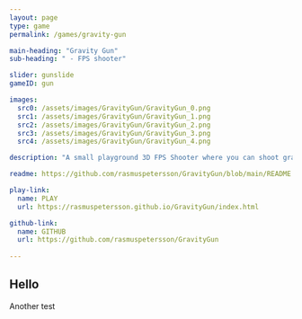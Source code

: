 ```yaml
---
layout: page
type: game
permalink: /games/gravity-gun

main-heading: "Gravity Gun"
sub-heading: " - FPS shooter"

slider: gunslide
gameID: gun

images:
  src0: /assets/images/GravityGun/GravityGun_0.png
  src1: /assets/images/GravityGun/GravityGun_1.png
  src2: /assets/images/GravityGun/GravityGun_2.png
  src3: /assets/images/GravityGun/GravityGun_3.png
  src4: /assets/images/GravityGun/GravityGun_4.png

description: "A small playground 3D FPS Shooter where you can shoot gravity and anti-gravity bullets."

readme: https://github.com/rasmuspetersson/GravityGun/blob/main/README.md#Controls

play-link:
  name: PLAY
  url: https://rasmuspetersson.github.io/GravityGun/index.html

github-link:
  name: GITHUB
  url: https://github.com/rasmuspetersson/GravityGun
  
---
```

## Hello
Another test